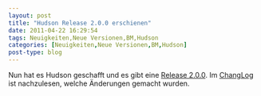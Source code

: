 ```yaml
---
layout: post
title: "Hudson Release 2.0.0 erschienen"
date: 2011-04-22 16:29:54
tags: Neuigkeiten,Neue Versionen,BM,Hudson
categories: [Neuigkeiten,Neue Versionen,BM,Hudson]
post-type: blog
---
```

Nun hat es Hudson geschafft und es gibt eine <a href="http://hudson-ci.org/docs/news.html#2.0">Release 2.0.0</a>. Im <a href="http://hudson-ci.org/changelog.html">ChangLog</a> ist nachzulesen, welche Änderungen gemacht wurden.
